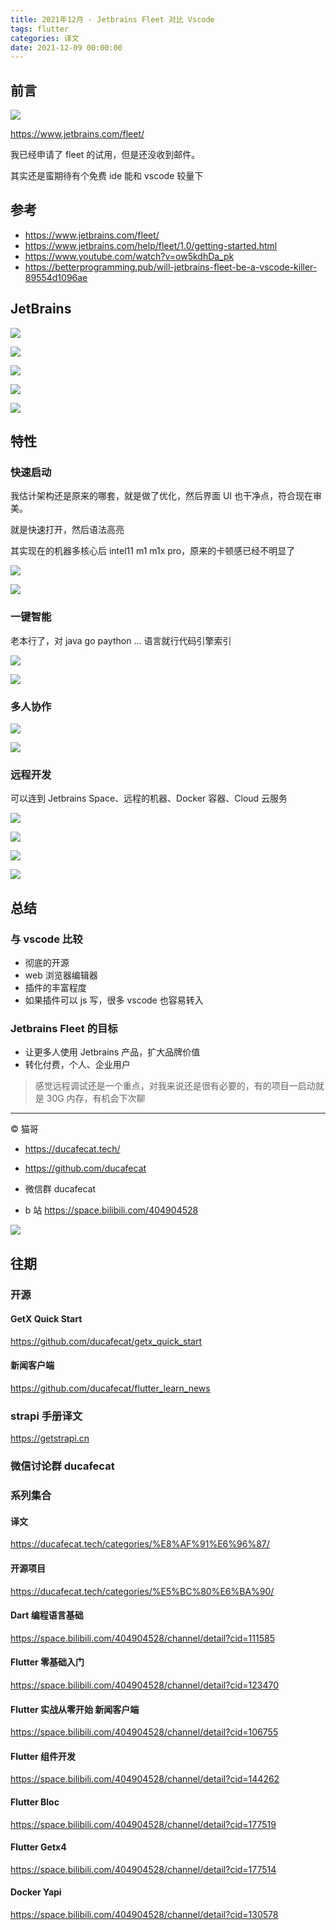 ```yaml
---
title: 2021年12月 - Jetbrains Fleet 对比 Vscode
tags: flutter
categories: 译文
date: 2021-12-09 00:00:00
---
```


## 前言

![](2021-12-09-10-30-00.png)

https://www.jetbrains.com/fleet/

我已经申请了 fleet 的试用，但是还没收到邮件。

其实还是蛮期待有个免费 ide 能和 vscode 较量下

## 参考

- https://www.jetbrains.com/fleet/
- https://www.jetbrains.com/help/fleet/1.0/getting-started.html
- https://www.youtube.com/watch?v=ow5kdhDa_pk
- https://betterprogramming.pub/will-jetbrains-fleet-be-a-vscode-killer-89554d1096ae

## JetBrains

![](2021-12-09-20-45-02.png)

![](2021-12-09-20-45-32.png)

![](2021-12-09-20-45-42.png)

![](2021-12-09-20-45-54.png)

![](2021-12-09-20-46-01.png)

## 特性

### 快速启动

我估计架构还是原来的哪套，就是做了优化，然后界面 UI 也干净点，符合现在审美。

就是快速打开，然后语法高亮

其实现在的机器多核心后 intel11 m1 m1x pro，原来的卡顿感已经不明显了

![](2021-12-09-10-38-35.png)

![](2021-12-09-10-44-17.png)

### 一键智能

老本行了，对 java go paython ... 语言就行代码引擎索引

![](2021-12-09-10-45-08.png)

![](2021-12-09-10-45-24.png)

### 多人协作

![](2021-12-09-10-46-12.png)

![](2021-12-09-10-46-24.png)

### 远程开发

可以连到 Jetbrains Space、远程的机器、Docker 容器、Cloud 云服务

![](2021-12-09-10-48-46.png)

![](2021-12-09-10-58-09.png)

![](2021-12-09-10-46-50.png)

![](2021-12-09-10-47-00.png)

## 总结

### 与 vscode 比较

- 彻底的开源
- web 浏览器编辑器
- 插件的丰富程度
- 如果插件可以 js 写，很多 vscode 也容易转入

### Jetbrains Fleet 的目标

- 让更多人使用 Jetbrains 产品，扩大品牌价值
- 转化付费，个人、企业用户

> 感觉远程调试还是一个重点，对我来说还是很有必要的，有的项目一启动就是 30G 内存，有机会下次聊

---

© 猫哥

- https://ducafecat.tech/

- https://github.com/ducafecat

- 微信群 ducafecat

- b 站 https://space.bilibili.com/404904528

![](https://ducafecat.tech/img/public-qrcode.png)

## 往期

### 开源

#### GetX Quick Start

https://github.com/ducafecat/getx_quick_start

#### 新闻客户端

https://github.com/ducafecat/flutter_learn_news

### strapi 手册译文

https://getstrapi.cn

### 微信讨论群 ducafecat

### 系列集合

#### 译文

https://ducafecat.tech/categories/%E8%AF%91%E6%96%87/

#### 开源项目

https://ducafecat.tech/categories/%E5%BC%80%E6%BA%90/

#### Dart 编程语言基础

https://space.bilibili.com/404904528/channel/detail?cid=111585

#### Flutter 零基础入门

https://space.bilibili.com/404904528/channel/detail?cid=123470

#### Flutter 实战从零开始 新闻客户端

https://space.bilibili.com/404904528/channel/detail?cid=106755

#### Flutter 组件开发

https://space.bilibili.com/404904528/channel/detail?cid=144262

#### Flutter Bloc

https://space.bilibili.com/404904528/channel/detail?cid=177519

#### Flutter Getx4

https://space.bilibili.com/404904528/channel/detail?cid=177514

#### Docker Yapi

https://space.bilibili.com/404904528/channel/detail?cid=130578
